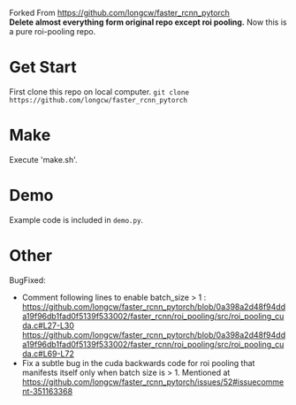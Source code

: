 Forked From https://github.com/longcw/faster_rcnn_pytorch  
**Delete almost everything form original repo except roi pooling.**
Now this is a pure roi-pooling repo.

# Get Start
First clone this repo on local computer.
`git clone https://github.com/longcw/faster_rcnn_pytorch`

# Make 
Execute 'make.sh'.

# Demo
Example code is included in `demo.py`.

# Other
BugFixed: 
- Comment following lines to enable batch_size > 1 :  
https://github.com/longcw/faster_rcnn_pytorch/blob/0a398a2d48f94dda19f96db1fad0f5139f533002/faster_rcnn/roi_pooling/src/roi_pooling_cuda.c#L27-L30  
https://github.com/longcw/faster_rcnn_pytorch/blob/0a398a2d48f94dda19f96db1fad0f5139f533002/faster_rcnn/roi_pooling/src/roi_pooling_cuda.c#L69-L72  
- Fix a subtle bug in the cuda backwards code for roi pooling that manifests itself only when batch size is > 1. Mentioned at https://github.com/longcw/faster_rcnn_pytorch/issues/52#issuecomment-351163368    

